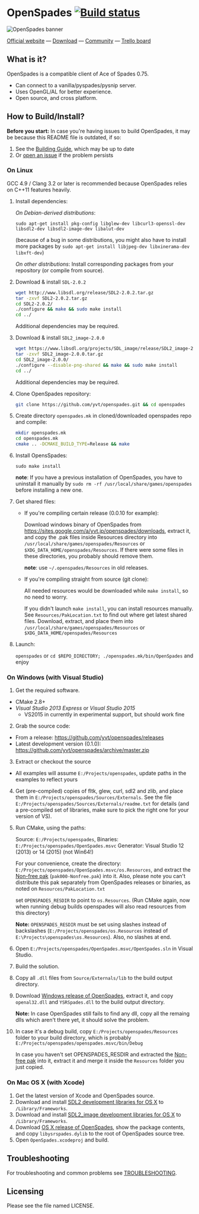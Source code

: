 # OpenSpades [![Build status](https://travis-ci.org/yvt/openspades.png?branch=master)](https://travis-ci.org/yvt/openspades)

![OpenSpades banner](https://dl.dropboxusercontent.com/u/37804131/github/OpenSpadesBanner.jpg)

[Official website](http://openspades.yvt.jp) — [Download](https://github.com/yvt/openspades/releases) — [Community](http://buildandshoot.com) — [Trello board](https://trello.com/b/3rfpvODj/openspades-roadmap)

## What is it?
OpenSpades is a compatible client of Ace of Spades 0.75.

* Can connect to a vanilla/pyspades/pysnip server.
* Uses OpenGL/AL for better experience.
* Open source, and cross platform.

## How to Build/Install?
**Before you start:** In case you're having issues to build OpenSpades, it may be because this README file is outdated, if so:

 1. See the [Building Guide](https://github.com/yvt/openspades/wiki/Building), which may be up to date
 2. Or [open an issue](https://github.com/yvt/openspades/issues) if the problem persists

### On Linux
GCC 4.9 / Clang 3.2 or later is recommended because OpenSpades relies on C++11 features heavily.

1. Install dependencies:

   *On Debian-derived distributions*: 
   ```
   sudo apt-get install pkg-config libglew-dev libcurl3-openssl-dev libsdl2-dev libsdl2-image-dev libalut-dev
   ```
   (because of a bug in some distributions, you might also
   have to install more packages by `sudo apt-get install libjpeg-dev libxinerama-dev libxft-dev`)

   *On other distributions*: 
   Install corresponding packages from your repository (or compile from source).
   
2. Download & install `SDL-2.0.2`
   ```bash
   wget http://www.libsdl.org/release/SDL2-2.0.2.tar.gz
   tar -zxvf SDL2-2.0.2.tar.gz
   cd SDL2-2.0.2/
   ./configure && make && sudo make install
   cd ../
   ```
   Additional dependencies may be required.

3. Download & install `SDL2_image-2.0.0` 
   ```bash
   wget https://www.libsdl.org/projects/SDL_image/release/SDL2_image-2.0.0.tar.gz
   tar -zxvf SDL2_image-2.0.0.tar.gz
   cd SDL2_image-2.0.0/
   ./configure --disable-png-shared && make && sudo make install
   cd ../
   ```
   Additional dependencies may be required.

4. Clone OpenSpades repository:

   ```bash
   git clone https://github.com/yvt/openspades.git && cd openspades
   ```

5. Create directory `openspades.mk` in cloned/downloaded openspades repo and compile:

   ```bash
   mkdir openspades.mk
   cd openspades.mk
   cmake .. -DCMAKE_BUILD_TYPE=Release && make
   ```

6. Install OpensSpades: 

   `sudo make install`
   
   **note**: If you have a previous installation of OpenSpades, you have to uninstall it manually by `sudo rm -rf /usr/local/share/games/openspades` before installing a new one.

7. Get shared files: 
   * If you're compiling certain release (0.0.10 for example): 

      Download windows binary of OpenSpades from
      https://sites.google.com/a/yvt.jp/openspades/downloads, extract it, and copy the .pak files
      inside Resources directory into `/usr/local/share/games/openspades/Resources` or
      `$XDG_DATA_HOME/openspades/Resources`. If there were some files in these directories, you probably
      should remove them.

      **note**: use `~/.openspades/Resources` in old releases.

   * If you're compiling straight from source (git clone):

      All needed resources would be downloaded while `make install`, so no need to worry.

      If you didn't launch `make install`, you can install resources manually. 
      See `Resources/PakLocation.txt` to find out where get latest shared files.
      Download, extract, and place them into `/usr/local/share/games/openspades/Resources` or
      `$XDG_DATA_HOME/openspades/Resources`

8. Launch:

   `openspades` or `cd $REPO_DIRECTORY; ./openspades.mk/bin/OpenSpades` and enjoy


### On Windows (with Visual Studio)
1. Get the required software.
  * CMake 2.8+
  * *Visual Studio 2013 Express* or *Visual Studio 2015* 
    * VS2015 in currently in experimental support, but should work fine
2. Grab the source code:
  * From a release: https://github.com/yvt/openspades/releases
  * Latest development version (0.1.0): https://github.com/yvt/openspades/archive/master.zip
3. Extract or checkout the source
  * All examples will assume `E:/Projects/openspades`, update paths in the examples to reflect yours
4. Get (pre-compiled) copies of fltk, glew, curl, sdl2 and zlib, and place them in `E:/Projects/openspades/Sources/Externals`.
   See the file `E:/Projects/openspades/Sources/Externals/readme.txt` for details (and a pre-compiled set of libraries, make sure to pick the right one for your version of VS).
5. Run CMake, using the paths:
   
   Source: `E:/Projects/openspades`,
   Binaries: `E:/Projects/openspades/OpenSpades.msvc`
   Generator: Visual Studio 12 (2013) or 14 (2015) (not Win64!)
   
   For your convenience, create the directory: `E:/Projects/openspades/OpenSpades.msvc/os.Resources`, and extract the [Non-free pak](https://dl.dropboxusercontent.com/u/37804131/openspades/DevPaks29.zip) (`pak000-Nonfree.pak`) into it. Also, please note you can't distribute this pak separately from OpenSpades releases or binaries, as noted on `Resources/PakLocation.txt`
   
   set `OPENSPADES_RESDIR` to point to `os.Resources`. (Run CMake again, now when running debug builds openspades will also read resources from this directory)
   
   **Note:** `OPENSPADES_RESDIR` must be set using slashes instead of backslashes (`E:/Projects/openspades/os.Resources` instead of `E:\Projects\openspades\os.Resources`). Also, no slashes at end.
   
6. Open `E:/Projects/openspades/OpenSpades.msvc/OpenSpades.sln` in Visual Studio.
7. Build the solution.
8. Copy all `.dll` files from `Source/Externals/lib` to the build output directory.
9. Download [Windows release of OpenSpades](https://github.com/yvt/openspades/releases), extract it, and copy `openal32.dll` and `YSRSpades.dll` to the build output directory.

    **Note:** In case OpenSpades still fails to find any dll, copy all the remaing dlls which aren't there yet, it should solve the problem.
    
10. In case it's a debug build, copy `E:/Projects/openspades/Resources` folder to your build directory, which is probably `E:/Projects/openspades/openspades.msvc/bin/Debug`

    In case you haven't set OPENSPADES_RESDIR and extracted the [Non-free pak](https://dl.dropboxusercontent.com/u/37804131/openspades/DevPaks29.zip) into it, extract it and merge it inside the `Resources` folder you just copied.

### On Mac OS X (with Xcode)
1. Get the latest version of Xcode and OpenSpades source.
2. Download and install [SDL2 development libraries for OS X](http://www.libsdl.org/download-2.0.php) to `/Library/Frameworks`.
3. Download and install [SDL2_image development libraries for OS X](https://www.libsdl.org/projects/SDL_image/) to `/Library/Frameworks`.
4. Download [OS X release of OpenSpades](https://github.com/yvt/openspades/releases), show the package contents, and copy `libysrspades.dylib` to the root of OpenSpades source tree.
5. Open `OpenSpades.xcodeproj` and build.

## Troubleshooting
For troubleshooting and common problems see [TROUBLESHOOTING](TROUBLESHOOTING.md).

## Licensing
Please see the file named LICENSE.
